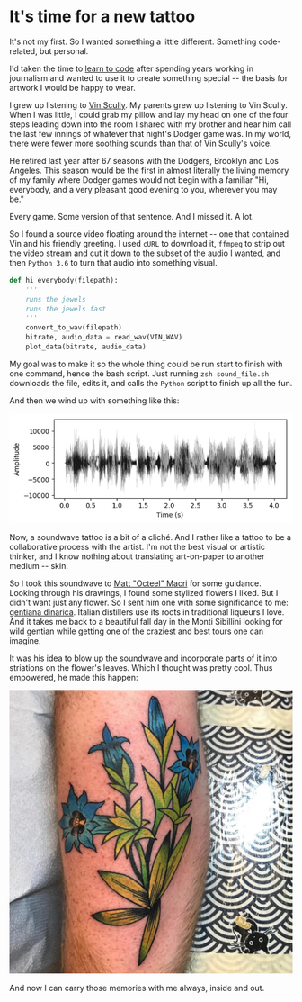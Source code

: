 # It's time for a new tattoo

It's not my first. So I wanted something a little different. Something code-related, but personal.

I'd taken the time to [learn to code](https://georgerede.wordpress.com/2017/08/23/a-writer-writes-always/) after spending years working in journalism and wanted to use it to create something special -- the basis for artwork I would be happy to wear.

I grew up listening to [Vin Scully](https://www.sbnation.com/longform/2014/6/2/5764256/vin-scully-career-retrospective-dodgers-broadcaster-profile). My parents grew up listening to Vin Scully. When I was little, I could grab my pillow and lay my head on one of the four steps leading down into the room I shared with my brother and hear him call the last few innings of whatever that night's Dodger game was. In my world, there were fewer more soothing sounds than that of Vin Scully's voice.

He retired last year after 67 seasons with the Dodgers, Brooklyn and Los Angeles. This season would be the first in almost literally the living memory of my family where Dodger games would not begin with a familiar "Hi, everybody, and a very pleasant good evening to you, wherever you may be."

Every game. Some version of that sentence. And I missed it. A lot.

So I found a source video floating around the internet -- one that contained Vin and his friendly greeting. I used `cURL` to download it, `ffmpeg` to strip out the video stream and cut it down to the subset of the audio I wanted, and then `Python 3.6` to turn that audio into something visual.

```python
def hi_everybody(filepath):
    '''
    runs the jewels
    runs the jewels fast
    '''
    convert_to_wav(filepath)
    bitrate, audio_data = read_wav(VIN_WAV)
    plot_data(bitrate, audio_data)
```

My goal was to make it so the whole thing could be run start to finish with one command, hence the bash script. Just running `zsh sound_file.sh` downloads the file, edits it, and calls the `Python` script to finish up all the fun.

And then we wind up with something like this:

![soundwave]

Now, a soundwave tattoo is a bit of a cliché. And I rather like a tattoo to be a collaborative process with the artist. I'm not the best visual or artistic thinker, and I know nothing about translating art-on-paper to another medium -- skin.

So I took this soundwave to [Matt "Octeel" Macri](https://www.instagram.com/octeeltattoo/) for some guidance. Looking through his drawings, I found some stylized flowers I liked. But I didn't want just any flower. So I sent him one with some significance to me: [gentiana dinarica](https://api.tela-botanica.org/img:000052354CRS.jpg). Italian distillers use its roots in traditional liqueurs I love. And it takes me back to a beautiful fall day in the Monti Sibillini looking for wild gentian while getting one of the craziest and best tours one can imagine.

It was his idea to blow up the soundwave and incorporate parts of it into striations on the flower's leaves. Which I thought was pretty cool. Thus empowered, he made this happen:

![tattoo]

And now I can carry those memories with me always, inside and out.

[soundwave]:https://raw.githubusercontent.com/thejqs/sound_tattoo/master/vin.png
[tattoo]:https://github.com/thejqs/sound_tattoo/blob/master/av_files/tattoo.jpg
